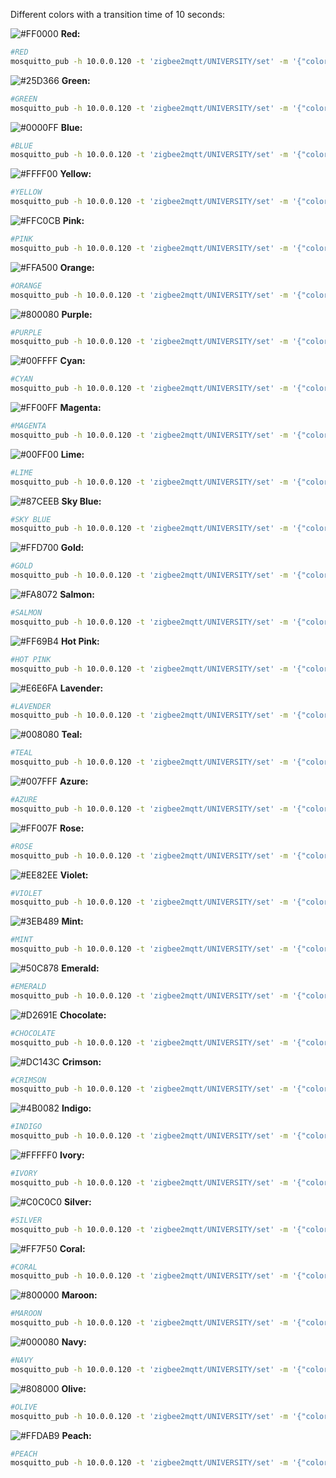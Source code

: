 
Different colors with a transition time of 10 seconds:

![#FF0000](https://placehold.co/15x15/f03c15/f03c15.png) **Red:**
```sh
#RED
mosquitto_pub -h 10.0.0.120 -t 'zigbee2mqtt/UNIVERSITY/set' -m '{"color":{"x":0.7006,"y":0.2993},"brightness":255,"transition":10}'
```

![#25D366](https://placehold.co/15x15/c5f015/c5f015.png) **Green:**
```sh
#GREEN
mosquitto_pub -h 10.0.0.120 -t 'zigbee2mqtt/UNIVERSITY/set' -m '{"color":{"x":0.1724,"y":0.7468},"brightness":255,"transition":10}'
```

![#0000FF](https://placehold.co/15x15/1589F0/1589F0.png) **Blue:**
```sh
#BLUE
mosquitto_pub -h 10.0.0.120 -t 'zigbee2mqtt/UNIVERSITY/set' -m '{"color":{"x":0.1355,"y":0.0399},"brightness":255,"transition":10}'
```

![#FFFF00](https://placehold.co/15x15/FFFF00/FFFF00.png) **Yellow:**
```sh
#YELLOW
mosquitto_pub -h 10.0.0.120 -t 'zigbee2mqtt/UNIVERSITY/set' -m '{"color":{"x":0.4325,"y":0.5006},"brightness":255,"transition":10}'
```

![#FFC0CB](https://placehold.co/15x15/FFC0CB/FFC0CB.png) **Pink:**
```sh
#PINK
mosquitto_pub -h 10.0.0.120 -t 'zigbee2mqtt/UNIVERSITY/set' -m '{"color":{"x":0.3804,"y":0.1606},"brightness":255,"transition":10}'
```

![#FFA500](https://placehold.co/15x15/FFA500/FFA500.png) **Orange:**
```sh
#ORANGE
mosquitto_pub -h 10.0.0.120 -t 'zigbee2mqtt/UNIVERSITY/set' -m '{"color":{"x":0.5614,"y":0.4156},"brightness":255,"transition":10}'
```

![#800080](https://placehold.co/15x15/800080/800080.png) **Purple:**
```sh
#PURPLE
mosquitto_pub -h 10.0.0.120 -t 'zigbee2mqtt/UNIVERSITY/set' -m '{"color":{"x":0.2725,"y":0.1096},"brightness":255,"transition":10}'
```

![#00FFFF](https://placehold.co/15x15/00FFFF/00FFFF.png) **Cyan:**
```sh
#CYAN
mosquitto_pub -h 10.0.0.120 -t 'zigbee2mqtt/UNIVERSITY/set' -m '{"color":{"x":0.1741,"y":0.1977},"brightness":255,"transition":10}'
```

![#FF00FF](https://placehold.co/15x15/FF00FF/FF00FF.png) **Magenta:**
```sh
#MAGENTA
mosquitto_pub -h 10.0.0.120 -t 'zigbee2mqtt/UNIVERSITY/set' -m '{"color":{"x":0.3787,"y":0.1724},"brightness":255,"transition":10}'
```

![#00FF00](https://placehold.co/15x15/00FF00/00FF00.png) **Lime:**
```sh
#LIME
mosquitto_pub -h 10.0.0.120 -t 'zigbee2mqtt/UNIVERSITY/set' -m '{"color":{"x":0.214,"y":0.709},"brightness":255,"transition":10}'
```

![#87CEEB](https://placehold.co/15x15/87CEEB/87CEEB.png) **Sky Blue:**
```sh
#SKY BLUE
mosquitto_pub -h 10.0.0.120 -t 'zigbee2mqtt/UNIVERSITY/set' -m '{"color":{"x":0.16,"y":0.176},"brightness":255,"transition":10}'
```

![#FFD700](https://placehold.co/15x15/FFD700/FFD700.png) **Gold:**
```sh
#GOLD
mosquitto_pub -h 10.0.0.120 -t 'zigbee2mqtt/UNIVERSITY/set' -m '{"color":{"x":0.5137,"y":0.4444},"brightness":255,"transition":10}'
```

![#FA8072](https://placehold.co/15x15/FA8072/FA8072.png) **Salmon:**
```sh
#SALMON
mosquitto_pub -h 10.0.0.120 -t 'zigbee2mqtt/UNIVERSITY/set' -m '{"color":{"x":0.4611,"y":0.3127},"brightness":255,"transition":10}'
```

![#FF69B4](https://placehold.co/15x15/FF69B4/FF69B4.png) **Hot Pink:**
```sh
#HOT PINK
mosquitto_pub -h 10.0.0.120 -t 'zigbee2mqtt/UNIVERSITY/set' -m '{"color":{"x":0.4156,"y":0.1777},"brightness":255,"transition":10}'
```

![#E6E6FA](https://placehold.co/15x15/E6E6FA/E6E6FA.png) **Lavender:**
```sh
#LAVENDER
mosquitto_pub -h 10.0.0.120 -t 'zigbee2mqtt/UNIVERSITY/set' -m '{"color":{"x":0.3088,"y":0.1836},"brightness":255,"transition":10}'
```

![#008080](https://placehold.co/15x15/008080/008080.png) **Teal:**
```sh
#TEAL
mosquitto_pub -h 10.0.0.120 -t 'zigbee2mqtt/UNIVERSITY/set' -m '{"color":{"x":0.1607,"y":0.3423},"brightness":255,"transition":10}'
```

![#007FFF](https://placehold.co/15x15/007FFF/007FFF.png) **Azure:**
```sh
#AZURE
mosquitto_pub -h 10.0.0.120 -t 'zigbee2mqtt/UNIVERSITY/set' -m '{"color":{"x":0.1467,"y":0.2404},"brightness":255,"transition":10}'
```

![#FF007F](https://placehold.co/15x15/FF007F/FF007F.png) **Rose:**
```sh
#ROSE
mosquitto_pub -h 10.0.0.120 -t 'zigbee2mqtt/UNIVERSITY/set' -m '{"color":{"x":0.4149,"y":0.1776},"brightness":255,"transition":10}'
```

![#EE82EE](https://placehold.co/15x15/EE82EE/EE82EE.png) **Violet:**
```sh
#VIOLET
mosquitto_pub -h 10.0.0.120 -t 'zigbee2mqtt/UNIVERSITY/set' -m '{"color":{"x":0.245,"y":0.1214},"brightness":255,"transition":10}'
```

![#3EB489](https://placehold.co/15x15/3EB489/3EB489.png) **Mint:**
```sh
#MINT
mosquitto_pub -h 10.0.0.120 -t 'zigbee2mqtt/UNIVERSITY/set' -m '{"color":{"x":0.1908,"y":0.4609},"brightness":255,"transition":10}'
```

![#50C878](https://placehold.co/15x15/50C878/50C878.png) **Emerald:**
```sh
#EMERALD
mosquitto_pub -h 10.0.0.120 -t 'zigbee2mqtt/UNIVERSITY/set' -m '{"color":{"x":0.1,"y":0.75},"brightness":255,"transition":10}'
```

![#D2691E](https://placehold.co/15x15/D2691E/D2691E.png) **Chocolate:**
```sh
#CHOCOLATE
mosquitto_pub -h 10.0.0.120 -t 'zigbee2mqtt/UNIVERSITY/set' -m '{"color":{"x":0.6003,"y":0.3682},"brightness":255,"transition":10}'
```

![#DC143C](https://placehold.co/15x15/DC143C/DC143C.png) **Crimson:**
```sh
#CRIMSON
mosquitto_pub -h 10.0.0.120 -t 'zigbee2mqtt/UNIVERSITY/set' -m '{"color":{"x":0.6508,"y":0.2881},"brightness":255,"transition":10}'
```

![#4B0082](https://placehold.co/15x15/4B0082/4B0082.png) **Indigo:**
```sh
#INDIGO
mosquitto_pub -h 10.0.0.120 -t 'zigbee2mqtt/UNIVERSITY/set' -m '{"color":{"x":0.2332,"y":0.1169},"brightness":255,"transition":10}'
```

![#FFFFF0](https://placehold.co/15x15/FFFFF0/FFFFF0.png) **Ivory:**
```sh
#IVORY
mosquitto_pub -h 10.0.0.120 -t 'zigbee2mqtt/UNIVERSITY/set' -m '{"color":{"x":0.3536,"y":0.3603},"brightness":255,"transition":10}'
```

![#C0C0C0](https://placehold.co/15x15/C0C0C0/C0C0C0.png) **Silver:**
```sh
#SILVER
mosquitto_pub -h 10.0.0.120 -t 'zigbee2mqtt/UNIVERSITY/set' -m '{"color":{"x":0.3227,"y":0.329},"brightness":255,"transition":10}'
```

![#FF7F50](https://placehold.co/15x15/FF7F50/FF7F50.png) **Coral:**
```sh
#CORAL
mosquitto_pub -h 10.0.0.120 -t 'zigbee2mqtt/UNIVERSITY/set' -m '{"color":{"x":0.5763,"y":0.3486},"brightness":255,"transition":10}'
```

![#800000](https://placehold.co/15x15/800000/800000.png) **Maroon:**
```sh
#MAROON
mosquitto_pub -h 10.0.0.120 -t 'zigbee2mqtt/UNIVERSITY/set' -m '{"color":{"x":0.5384,"y":0.2566},"brightness":255,"transition":10}'
```

![#000080](https://placehold.co/15x15/000080/000080.png) **Navy:**
```sh
#NAVY
mosquitto_pub -h 10.0.0.120 -t 'zigbee2mqtt/UNIVERSITY/set' -m '{"color":{"x":0.139,"y":0.081},"brightness":255,"transition":10}'
```

![#808000](https://placehold.co/15x15/808000/808000.png) **Olive:**
```sh
#OLIVE
mosquitto_pub -h 10.0.0.120 -t 'zigbee2mqtt/UNIVERSITY/set' -m '{"color":{"x":0.4432,"y":0.5154},"brightness":255,"transition":10}'
```

![#FFDAB9](https://placehold.co/15x15/FFDAB9/FFDAB9.png) **Peach:**
```sh
#PEACH
mosquitto_pub -h 10.0.0.120 -t 'zigbee2mqtt/UNIVERSITY/set' -m '{"color":{"x":0.3953,"y":0.3564},"brightness":255,"transition":10}'
```
